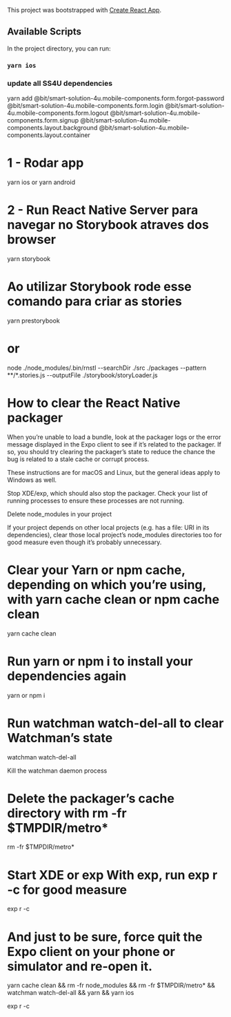 This project was bootstrapped with [Create React App](https://github.com/facebook/create-react-app).

## Available Scripts

In the project directory, you can run:

### `yarn ios`

### update all SS4U dependencies 

yarn add @bit/smart-solution-4u.mobile-components.form.forgot-password @bit/smart-solution-4u.mobile-components.form.login @bit/smart-solution-4u.mobile-components.form.logout @bit/smart-solution-4u.mobile-components.form.signup @bit/smart-solution-4u.mobile-components.layout.background @bit/smart-solution-4u.mobile-components.layout.container




# 1 - Rodar app
yarn ios or yarn android

# 2 - Run React Native Server para navegar no Storybook atraves dos browser 
yarn storybook 

# Ao utilizar Storybook rode esse comando para criar as stories
yarn prestorybook 

# or
node ./node_modules/.bin/rnstl --searchDir ./src ./packages --pattern **/*.stories.js --outputFile ./storybook/storyLoader.js



# How to clear the React Native packager
When you’re unable to load a bundle, look at the packager logs or the error message displayed in the Expo client to see if it’s related to the packager. If so, you should try clearing the packager’s state to reduce the chance the bug is related to a stale cache or corrupt process.

These instructions are for macOS and Linux, but the general ideas apply to Windows as well.

Stop XDE/exp, which should also stop the packager. Check your list of running processes to ensure these processes are not running.

Delete node_modules in your project

If your project depends on other local projects (e.g. has a file: URI in its dependencies), clear those local project’s node_modules directories too for good measure even though it’s probably unnecessary.

# Clear your Yarn or npm cache, depending on which you’re using, with yarn cache clean or npm cache clean
yarn cache clean

# Run yarn or npm i to install your dependencies again
yarn or npm i

# Run watchman watch-del-all to clear Watchman’s state
watchman watch-del-all

Kill the watchman daemon process

# Delete the packager’s cache directory with rm -fr $TMPDIR/metro*
rm -fr $TMPDIR/metro*

# Start XDE or exp With exp, run exp r -c for good measure
exp r -c 

# And just to be sure, force quit the Expo client on your phone or simulator and re-open it.

yarn cache clean  && rm -fr node_modules && rm -fr $TMPDIR/metro* && watchman watch-del-all && yarn && yarn ios

exp r -c